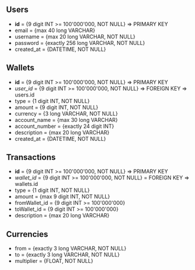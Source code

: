 ## Users
   - **id** = {9 digit INT >= 100'000'000, NOT NULL} => PRIMARY KEY
   - email = {max 40 long VARCHAR}
   - username = {max 20 long VARCHAR, NOT NULL}
   - password = {exactly 256 long VARCHAR, NOT NULL}
   - created_at = {DATETIME, NOT NULL}

## Wallets
  - **id** = {9 digit INT >= 100'000'000, NOT NULL} => PRIMARY KEY
  - *user_id* = {9 digit INT >= 100'000'000, NOT NULL} => FOREIGN KEY => users.id
  - type = {1 digit INT, NOT NULL}
  - amount = {9 digit INT, NOT NULL}
  - currency = {3 long VARCHAR, NOT NULL}
  - account_name = {max 30 long VARCHAR}
  - account_number = {exactly 24 digit INT}
  - description = {max 20 long VARCHAR}
  - created_at = {DATETIME, NOT NULL}

## Transactions
  - **id** = {9 digit INT >= 100'000'000, NOT NULL} => PRIMARY KEY
  - *wallet_id* = {9 digit INT >= 100'000'000, NOT NULL} = FOREIGN KEY => wallets.id
  - type = {1 digit INT, NOT NULL}
  - amount = {max 9 digit INT, NOT NULL}
  - fromWallet_id = {9 digit INT >= 100'000'000}
  - toWallet_id = {9 digit INT >= 100'000'000}
  - description = {max 20 long VARCHAR}

## Currencies
  - from = {exactly 3 long VARCHAR, NOT NULL}
  - to = {exactly 3 long VARCHAR, NOT NULL}
  - multiplier = {FLOAT, NOT NULL}